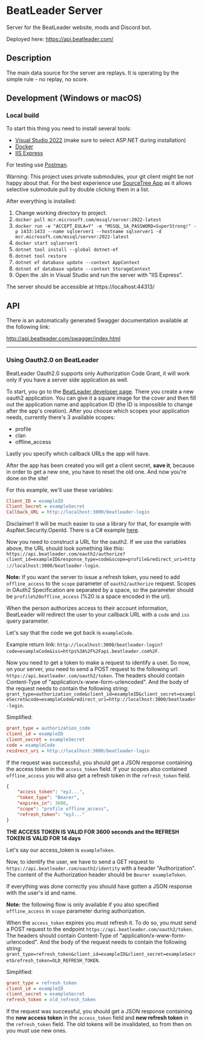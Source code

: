 # BeatLeader Server

Server for the BeatLeader website, mods and Discord bot.

Deployed here: https://api.beatleader.com/

## Description

The main data source for the server are replays. It is operating by the simple rule - no replay, no score.

## Development (Windows or macOS)

### Local build

To start this thing you need to install several tools:

- [Visual Studio 2022](https://visualstudio.microsoft.com/vs/) (make sure to select ASP.NET during installation)
- [Docker](https://www.docker.com/products/docker-desktop/)
- [IIS Express](https://learn.microsoft.com/en-us/iis/extensions/introduction-to-iis-express/iis-express-overview#installing-iis-express)

For testing use [Postman](https://www.postman.com/downloads/).

Warning: This project uses private submodules, your git client might be not happy about that.
For the best experience use [SourceTree App](https://www.sourcetreeapp.com/) as it allows selective submodule pull
by double clicking them in a list.

After everything is installed:

1) Change working directory to project.
2) `docker pull mcr.microsoft.com/mssql/server:2022-latest`
3) `docker run -e "ACCEPT_EULA=Y" -e "MSSQL_SA_PASSWORD=SuperStrong!" -p 1433:1433 --name sqlserver1 --hostname sqlserver1 -d mcr.microsoft.com/mssql/server:2022-latest`
4) `docker start sqlserver1`
5) `dotnet tool install --global dotnet-ef`
6) `dotnet tool restore`
7) `dotnet ef database update --context AppContext`
8) `dotnet ef database update --context StorageContext` 
9) Open the .sln in Visual Studio and run the server with "IIS Express".

The server should be accessible at https://localhost:44313/

## API 

There is an automatically generated Swagger documentation available at the following link:

http://api.beatleader.com/swagger/index.html

---

### Using Oauth2.0 on BeatLeader

BeatLeader Oauth2.0 supports only Authorization Code Grant, it will work only if you have a server side application as well.

To start, you go to the [BeatLeader developer page](https://beatleader.com/developer). There you create a new oauth2 application. You can give it a square image for the cover and then fill out the application name and application ID (the ID is impossible to change after the app's creation). After you choose which scopes your application needs, currently there's 3 available scopes:
- profile
- clan
- offline_access

Lastly you specify which callback URLs the app will have.

After the app has been created you will get a client secret, **save it**, because in order to get a new one, you have to reset the old one. And now you're done on the site!

For this example, we'll use these variables:
```ini
Client_ID = exampleID
Client_Secret = exampleSecret
Callback_URL = http://localhost:3000/beatleader-login
```

Disclaimer! It will be much easier to use a library for that, for example with AspNet.Security.OpenId. There is a C# example [here](/Auth/Beatleader/BeatLeaderAuthenticationDefaults.cs).

Now you need to construct a URL for the oauth2. If we use the variables above, the URL should look something like this: `https://api.beatleader.com/oauth2/authorize?client_id=exampleID&response_type=code&scope=profile&redirect_uri=http://localhost:3000/beatleader-login`.

**Note:** If you want the server to issue a refresh token, you need to add ``offline_access`` to the ``scope`` parameter of ``oauth2/authorize`` request. Scopes in OAuth2 Specification are separated by a space, so the parameter should be ``profile%20offline_access`` (%20 is a space encoded in the url).

When the person authorizes access to their account information, BeatLeader will redirect the user to your callback URL with a `code` and `iss` query parameter.

Let's say that the code we got back is `exampleCode`.

Example return link: `http://localhost:3000/beatleader-login?code=exampleCode&iss=https%3A%2F%2Fapi.beatleader.com%2F`.

Now you need to get a token to make a request to identify a user. So now, on your server, you need to send a POST request to the following url: `https://api.beatleader.com/oauth2/token`. The headers should contain Content-Type of "application/x-www-form-urlencoded". And the body of the request needs to contain the following string: `grant_type=authorization_code&client_id=exampleID&client_secret=exampleSecret&code=exampleCode&redirect_uri=http://localhost:3000/beatleader-login`.

Simplified:
```ini
grant_type = authorization_code
client_id = exampleID
client_secret = exampleSecret
code = exampleCode
reidrect_uri = http://localhost:3000/beatleader-login
```

If the request was successful, you should get a JSON response containing the access token in the `access_token` field. If your scopes also contained ``offline_access`` you will also get a refresh token in the ``refresh_token`` field.

```json
{
    "access_token": "eyJ...",
    "token_type": "Bearer",
    "expires_in": 3600,
    "scope": "profile offline_access",
    "refresh_token": "eyJ..."
}
```

**THE ACCESS TOKEN IS VALID FOR 3600 seconds and the REFRESH TOKEN IS VALID FOR 14 days**

Let's say our access_token is `exampleToken`.

Now, to identify the user, we have to send a GET request to `https://api.beatleader.com/oauth2/identity` with a header "Authorization". The content of the Authorization header should be `Bearer exampleToken`.

If everything was done correctly you should have gotten a JSON response with the user's id and name.

**Note:** the following flow is only available if you also specified ``offline_access`` in ``scope`` parameter during authorization.

When the ``access_token`` expires you must refresh it. To do so, you must send a POST request to the endpoint ``https://api.beatleader.com/oauth2/token``. The headers should contain Content-Type of "application/x-www-form-urlencoded". And the body of the request needs to contain the following string: `grant_type=refresh_token&client_id=exampleID&client_secret=exampleSecret&refresh_token=OLD_REFRESH_TOKEN`.

Simplified:
```ini
grant_type = refresh_token
client_id = exampleID
client_secret = exampleSecret
refresh_token = old_refresh_token
```

If the request was successful, you should get a JSON response containing the **new access token** in the `access_token` field and **new refresh token** in the ``refresh_token`` field. The old tokens will be invalidated, so from then on you must use new ones.
